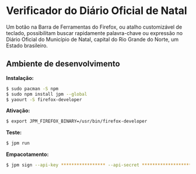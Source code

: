 # Verificador do Diário Oficial de Natal

Um botão na Barra de Ferramentas do Firefox, ou atalho customizável de teclado, possibilitam buscar rapidamente palavra-chave ou expressão no Diário Oficial do Município de Natal, capital do Rio Grande do Norte, um Estado brasileiro.

## Ambiente de desenvolvimento

**Instalação:**

```sh
$ sudo pacman -S npm
$ sudo npm install jpm --global
$ yaourt -S firefox-developer
```

**Ativação:**

```sh
$ export JPM_FIREFOX_BINARY=/usr/bin/firefox-developer
```

**Teste:**

```sh
$ jpm run
```

**Empacotamento:**
```sh
$ jpm sign --api-key ***************** --api-secret ****************************************************************
```
